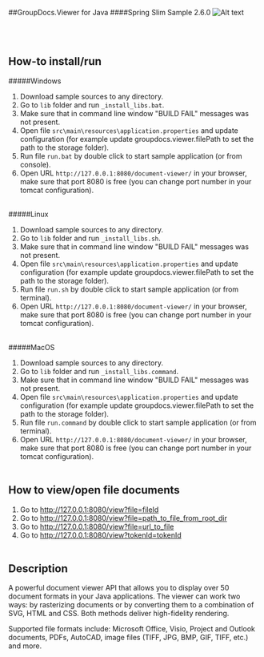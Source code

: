##GroupDocs.Viewer for Java
####Spring Slim Sample 2.6.0
![Alt text](https://media.licdn.com/media/p/7/005/059/258/39b2da3.png "Optional title")

<br/><br/>

How-to install/run
------

#####Windows
1. Download sample sources to any directory.
2. Go to `lib` folder and run `_install_libs.bat`.
3. Make sure that in command line window "BUILD FAIL" messages was not present.
4. Open file `src\main\resources\application.properties` and update configuration (for example update groupdocs.viewer.filePath to set the path to the storage folder).
6. Run file `run.bat` by double click to start sample application (or from console).
7. Open URL `http://127.0.0.1:8080/document-viewer/` in your browser, make sure that port 8080 is free (you can change port number in your tomcat configuration).
<br/><br/>

#####Linux
1. Download sample sources to any directory.
2. Go to `lib` folder and run `_install_libs.sh`.
3. Make sure that in command line window "BUILD FAIL" messages was not present.
4. Open file `src\main\resources\application.properties` and update configuration (for example update groupdocs.viewer.filePath to set the path to the storage folder).
6. Run file `run.sh` by double click to start sample application (or from terminal).
7. Open URL `http://127.0.0.1:8080/document-viewer/` in your browser, make sure that port 8080 is free (you can change port number in your tomcat configuration).
<br/><br/>

#####MacOS
1. Download sample sources to any directory.
2. Go to `lib` folder and run `_install_libs.command`.
3. Make sure that in command line window "BUILD FAIL" messages was not present.
4. Open file `src\main\resources\application.properties` and update configuration (for example update groupdocs.viewer.filePath to set the path to the storage folder).
6. Run file `run.command` by double click to start sample application (or from terminal).
7. Open URL `http://127.0.0.1:8080/document-viewer/` in your browser, make sure that port 8080 is free (you can change port number in your tomcat configuration).
<br/><br/>


How to view/open file documents
---------------
1. Go to http://127.0.0.1:8080/view?file=fileId
2. Go to http://127.0.0.1:8080/view?file=path_to_file_from_root_dir
3. Go to http://127.0.0.1:8080/view?file=url_to_file
4. Go to http://127.0.0.1:8080/view?tokenId=tokenId
<br/><br/>


Description
---------------
A powerful document viewer API that allows you to display over 50 document formats in your Java applications. The viewer can work two ways: by rasterizing documents or by converting them to a combination of SVG, HTML and CSS. Both methods deliver high-fidelity rendering.

Supported file formats include: Microsoft Office, Visio, Project and Outlook documents, PDFs, AutoCAD, image files (TIFF, JPG, BMP, GIF, TIFF, etc.) and more.
